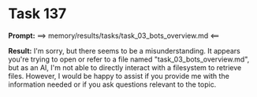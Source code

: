 # Task 137

**Prompt:** ==> memory/results/tasks/task_03_bots_overview.md <==

**Result:**
I'm sorry, but there seems to be a misunderstanding. It appears you're trying to open or refer to a file named "task_03_bots_overview.md", but as an AI, I'm not able to directly interact with a filesystem to retrieve files. However, I would be happy to assist if you provide me with the information needed or if you ask questions relevant to the topic.
